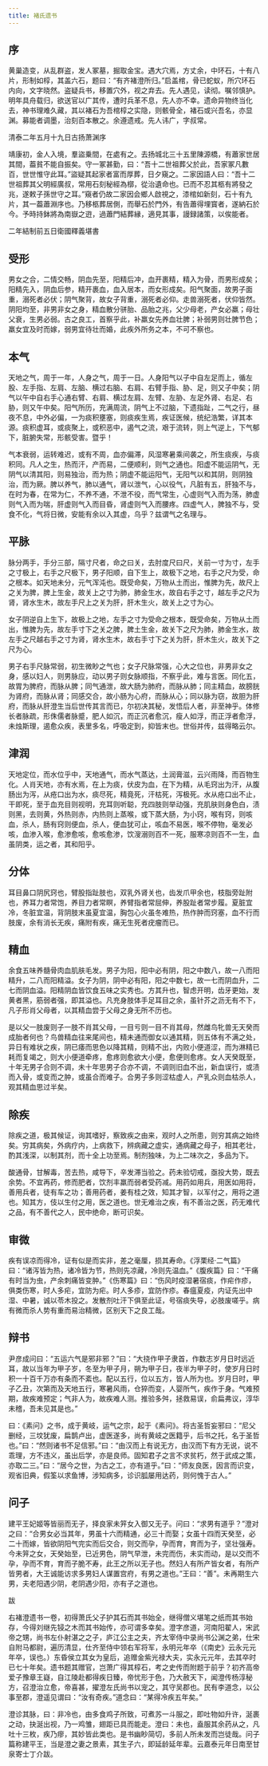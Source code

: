 ```yaml
---
title: 褚氏遗书
---
```


## 序

黄巢造变，从乱群盗，发人冢墓，掘取金宝。遇大穴焉，方丈余，中环石，十有八片，形制如椁，其盖六石，题曰：“有齐褚澄所归。”启盖棺，骨已蛇蚁，所穴环石内向，文字晓然。盗疑兵书，移置穴外，视之弃去。先人遇见，读彻。嘱邻慎护。明年具舟载归，欲送官以广其传，遭时兵革不息，先人亦不幸。遗命异物终当化去，神书理难久藏，其以褚石为吾棺椁之实隐，则骸骨全，褚石或兴吾名，亦显渊。募能者调墨，治刻百本散之。余遵遗戒。先人讳广，字叔常。

清泰二年五月十九日古扬萧渊序

靖康初，金人入境，羣盜乗間，在處有之。去扬城北三十五里陳源橋，有蕭家世居其間，葢貧不能自振矣。守一冢甚勤，曰：“吾十二世祖葬父於此，吾家冢凡數百，世世惟守此耳。”盜疑其起家者富而厚葬，日夕窺之。二家因語人曰：“吾十二世祖葬其父明經廣叔，常用石刻秘經為槨，從治遺命也。已而不忍其柩有將發之兆，遂敕子孫世守之耳。”窺者仍故二家因会鄉人啟視之，漆棺如新刻，石十有九片，其一葢蕭淵序也。乃移柩葬居側，而舉石於門外，有告蕭得埋寳者，遂納石於今。予時持鉢將為南嶽之逰，過蕭門結葬縁，適見其事，謾録諸策，以俟能者。

二年結制前五日衛國釋義堪書

## 受形

男女之合，二情交畅，阴血先至，阳精后冲，血开裹精，精入为骨，而男形成矣；阳精先入，阴血后参，精开裹血，血入居本，而女形成矣。阳气聚面，故男子面重，溺死者必伏；阴气聚背，故女子背重，溺死者必仰。走兽溺死者，伏仰皆然。阴阳均至，非男非女之身，精血散分骈胎、品胎之兆，父少母老，产女必羸；母壮父衰，生男必弱。古之良工，首察乎此，补羸女先养血壮脾；补弱男则壮脾节色；羸女宜及时而嫁，弱男宜待壮而婚，此疾外所务之本，不可不察也。

## 本气

天地之气，周于一年，人身之气，周于一日。人身阳气以子中自左足而上，循左股、左手指、左肩、左脑、横过右脑、右肩、右臂手指、胁、足，则又子中矣；阴气以午中自右手心通右臂、右肩、横过左肩、左臂、左胁、左足外肾、右足、右胁，则又午中矣。阳气所历，充满周流，阴气上不过脑，下遗指趾，二气之行，昼夜不息，中外必偏，一为痰积壅塞，则痰疾生焉，疾证医候，统纪浩繁，详其本源。痰积虚耳，或痰聚上，或积恶中，遏气之流，艰于流转，则上气逆上，下气郁下，脏腑失常，形骸受害。暨乎！

气本衰弱，运转难迟，或有不周，血亦偏滞，风湿寒暑乘间袭之，所生痰疾，与痰积同。凡人之生，热而汗，产而易，二便顺利，则气之通也。阳虚不能运阴气，无阴气以清其阳，则易独治，而为热；阴虚不能运阳气，无阳气以和其阴，则阴独治，而为厥。脾以养气，肺以通气，肾以泄气，心以役气，凡脏有五，肝独不与，在时为春，在常为仁，不养不通，不泄不役，而气常生，心虚则气入而为荡，肺虚则气入而为喘，肝虚则气入而目昏，肾虚则气入而腰疼。四虚气人，脾独不与，受食不化，气将日微，安能有余以入其虚，乌乎？兹谓气之名理与。

## 平脉

脉分两手，手分三部，隔寸尺者，命之曰关，去肘度尺曰尺，关前一寸为寸，左手之寸极上，右手之尺极下，男子阳顺，自下生上，故极下之地，右手之尺为受，命之根本。如天地未分，元气浑沌也。既受命矣，万物从土而出，惟脾为先，故尺上之关为脾，脾上生金，故关上之寸为肺，肺金生水，故自右手之寸，越左手之尺为肾，肾水生木，故左手尺上之关为肝，肝木生火，故关上之寸为心。

女子阴逆自上生下，故极上之地，左手之寸为受命之根本，既受命矣，万物从土而出，惟脾为先，故左手寸下之关之脾，脾土生金，故关下之尺为肺，肺金生水，故左手之尺越右手之寸为肾，肾水生木，故右手寸下之关为肝，肝木生火，故关下之尺为心。

男子右手尺脉常弱，初生微眇之气也；女子尺脉常强，心大之位也，非男非女之身，感以妇人，则男脉应，动以男子则女脉顺指，不察乎此，难与言医。同化五，故胃为脾府，而脉从脾；同气通泄，故大肠为肺府，而脉从肺；同主精血，故膀胱为肾府，而脉从肾；同感交合，故小肠为心府，而脉从心；同以脉为窃，故胆为肝府，而脉从肝澄生当后世传其言而已，尔初决其秘，发悟后人者，非至神乎。体修长者脉疏，形侏儒者脉蹙，肥人如沉，而正沉者愈沉，瘦人如浮，而正浮者愈浮，未烛斯理，遏愈众疾，表里多名，呼吸定到，抑皆末也。世俗并传，兹得略云尔。

## 津润

天地定位，而水位乎中，天地通气，而水气蒸达，土润膏滋，云兴雨降，而百物生化。人肖天地，亦有水焉，在上为痰，伏皮为血，在下为精，从毛窍出为汗，从腹肠出为泻，从疮口出为水，痰尽死，精竟死，汗枯死，泻极死。水从疮口出不止，干即死，至于血充目则视明，充耳则听聪，充四肢则举动强，充肌肤则身色白，渍则黑，去则黄，外热则赤，内热则上蒸喉，或下蒸大肠，为小窍，喉有窍，则咳血，杀人，肠有窍则便血，杀人，便血犹可止，咳血不易医，喉不停物，毫发必咳，血渗入喉，愈渗愈咳，愈咳愈渗，饮溲溺则百不一死，服寒凉则百不一生，血虽阴类，运之者，其和阳乎。

## 分体

耳目鼻口阴尻窍也，臂股指趾肢也，双乳外肾关也，齿发爪甲余也，枝脂旁趾附也，养耳力者常饱，养目力者常瞑，养臂指者常屈伸，养股趾者常步履。夏脏宜冷，冬脏宜温，背阴肢末虽夏宜温，胸包心火虽冬难热，热作肿而窍塞，血不行而肢废，余有消长无疾，痛附有疾，痛无生死者疣瘤而已。

## 精血

余食五味养髓骨肉血肌肤毛发。男子为阳，阳中必有阴，阳之中数八，故一八而阳精升，二八而阳精溢。女子为阴，阴中必有阳，阳之中数七，故一七而阴血升，二七而阴血溢。阳精阴血皆饮食五味之实秀也。方其升也，智虑开明，齿牙更始，发黄者黑，筋弱者强，即其溢也。凡充身肢体手足耳目之余，虽针芥之沥无有不下，凡子形肖父母者，以其精血尝于父母之身无所不历也。

是以父一肢废则子一肢不肖其父母，一目亏则一目不肖其母，然雌鸟牝兽无天癸而成胎者何也？鸟兽精血往来尾间也，精未通而御女以通其精，则五体有不满之处，异日有难状之疾，阴已痿而思色以降其精，则精不出，内败小便道涩，而为淋精已耗而复竭之，则大小便道牵疼，愈疼则愈欲大小便，愈便则愈疼。女人天癸既至，十年无男子合则不调，未十年思男子合亦不调，不调则旧血不出，新血误行，或渍而入骨，或变而之肿，或虽合而难子。合男子多则涩枯虚人，产乳众则血枯杀人，观其精血思过半矣。

## 除疾

除疾之道，极其候证，询其嗜好，察致疾之由来，观时人之所患，则穷其病之始终矣。穷其病矣，外病疗内，上病救下，辨病藏之虚实，通病藏之母子，相其老壮，酌其浅深，以制其剂，而十全上功至焉。制剂独味，为上二味次之，多品为下。

酸通骨，甘解毒，苦去热，咸导下，辛发滞当验之。药未验切戒，亟投大势，既去余势。不宜再药，修而肥者，饮剂丰羸而弱者受药减。用药如用兵，用医如用将，善用兵者，徒有车之功；善用药者，姜有桂之效，知其才智，以军付之，用将之道也。知其方，伎以生付之用，医之道也。世无难治之疾，有不善治之医，药无难代之品，有不善代之人，民中绝命，断可识矣。

## 审微

疾有误凉而得冷，证有似是而实非，差之毫厘，损其寿命。《浮栗经·二气篇》曰：“诸泻皆为热，诸冷皆为节，热则先凉藏，冷则先温血。”《腹疾篇》曰：“干痛有时当为虫，产余刺痛皆变肿。”《伤寒篇》曰：“伤风时疫湿暑宿痰，作疟作疹，俱类伤寒，时人多疟，宜防为疟。时人多疹，宜防作疹。春瘟夏疫，内证先出中湿、中暑，诚以苓木投之。发散剂吐汗下俱至此证，号宿痰失导，必肢废嗟乎。病有微而杀人势有重而易治精微，区别天下之良工哉。

## 辩书

尹彦成问曰：“五运六气是邪非邪？”曰：“大挠作甲子隶首，作数志岁月日时远近耳，故以当年为甲子岁，冬至为甲子月，朔为甲子日，夜半为甲子时，使岁月日时积一十百千万亦有条而不紊也。配以五行，位以五方，皆人所为也。岁月日时，甲子乙丑，次第而及天地五行，寒暑风雨，仓猝而变，人婴所气，疾作于身。气难预期，故疾难预定；气非人为，故疾难人测。推验多舛，拯救易误，俞扁弗议，淳华未稽，吾未见其是也。”

曰：《素问》之书，成于黄岐，运气之宗，起于《素问》。将古圣哲妄邪曰：“尼父删经，三坟犹废，扁鹊卢出，虚医遂多，尚有黄岐之医籍乎，后书之托，名于圣哲也。”曰：“然则诸书不足信邪。”曰：“由汉而上有说无方，由汉而下有方无说，说不乖理，方不违义，虽出后学，亦是良师。固知君子之言不求贫朽，然于武成之策，亦取二三。”曰：“居今之世，为古之工，亦有道乎。”曰：“师友良医，因言而识变，观省旧典，假筌以求鱼博，涉知病多，诊识胍屡用达药，则何愧于古人。”

## 问子

建平王妃姬等皆丽而无子，择良家未笄女入御又无子。问曰：“求男有道乎？”澄对之曰：“合男女必当其年，男虽十六而精通，必三十而娶；女虽十四而天癸至，必二十而嫁，皆欲阴阳气完实而后交合，则交而孕，孕而育，育而为子，坚壮强寿。今未笄之女，天癸始至，已近男色，阴气早泄，未完而伤，未实而动，是以交而不孕，孕而不育，育而子脆不寿，此王之所以无子也。然妇人有所产皆女者，有所产皆男者，大王诚能访求多男妇人谋置宫府，有男之道也。”王曰：“善”。未再期生六男，夫老阳遇少阴，老阴遇少阳，亦有子之道也。

跋

右褚澄遗书一卷，初得萧氏父子护其石而其书始全，继得僧义堪笔之纸而其书始存，今得刘继先锓之木而其书始传，亦可谓多幸矣。澄字彦道，河南阳翟人，宋武帝之甥，尚书左仆射湛之之子，庐江公主之夫，齐太宰侍中录尚书公渊之弟，仕宋自附马都尉，遍历清显，仕齐至侍中领右军将军，永明元年卒（《南史》云永元元年卒，误也。）东昏侯立其女为皇后，追赠金紫光禄大夫，实永元元年，去其卒时已七十年矣。遗书题其赠官，岂萧广得其椁石，考之史传而附题于前乎？初齐高帝爱子豫章王嶷，自江陵赴都得疾日臻，帝忧形于色，乃大赦天下，闻澄传杨淳秘方，召澄治立愈，帝喜甚，擢澄左氏尚书以宠之，其守吴郡也。民有李道念，以公事至郡，澄遥见谓曰：“汝有奇疾。”道念曰：“某得冷疾五年矣。”

澄诊其脉，曰：非冷也，由多食鸡子所致，可煮苏一斗服之，即吐物如升许，涎裹之动，抉涎出视，乃一鸡雏，翅距已具而能走。澄曰：未也，盍服其余药从之，凡吐十三枚，疾乃瘳，其妙皆此类也。是书幽眇简切，多前人所未发而岂徒哉。问子篇称建平王，当是澄之妻之景素，其生子六，即延龄延年辈。云嘉泰元年日南至甘泉寄士丁介跋。
